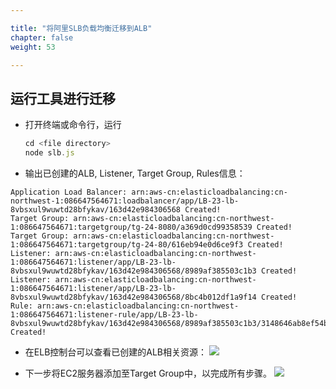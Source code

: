 ```yaml
---

title: "将阿里SLB负载均衡迁移到ALB"
chapter: false
weight: 53

---
```


## 运行工具进行迁移

* 打开终端或命令行，运行

  ```js
  cd <file directory>
  node slb.js
  ```

*  输出已创建的ALB, Listener, Target Group, Rules信息：

  ```
  Application Load Balancer: arn:aws-cn:elasticloadbalancing:cn-northwest-1:086647564671:loadbalancer/app/LB-23-lb-8vbsxul9wuwtd28bfykav/163d42e984306568 Created!
  Target Group: arn:aws-cn:elasticloadbalancing:cn-northwest-1:086647564671:targetgroup/tg-24-8080/a369d0cd99358539 Created!
  Target Group: arn:aws-cn:elasticloadbalancing:cn-northwest-1:086647564671:targetgroup/tg-24-80/616eb94e0d6ce9f3 Created!
  Listener: arn:aws-cn:elasticloadbalancing:cn-northwest-1:086647564671:listener/app/LB-23-lb-8vbsxul9wuwtd28bfykav/163d42e984306568/8989af385503c1b3 Created!
  Listener: arn:aws-cn:elasticloadbalancing:cn-northwest-1:086647564671:listener/app/LB-23-lb-8vbsxul9wuwtd28bfykav/163d42e984306568/8bc4b012df1a9f14 Created!
  Rule: arn:aws-cn:elasticloadbalancing:cn-northwest-1:086647564671:listener-rule/app/LB-23-lb-8vbsxul9wuwtd28bfykav/163d42e984306568/8989af385503c1b3/3148646ab8ef54bb Created!
  ```

* 在ELB控制台可以查看已创建的ALB相关资源：
  ![]("/images/SLBToALB/532.png")

  

* 下一步将EC2服务器添加至Target Group中，以完成所有步骤。
 ![]("/images/SLBToALB/531.png")

  
